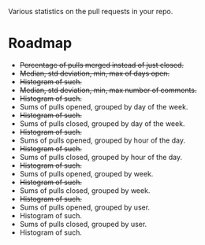 Various statistics on the pull requests in your repo.

# Roadmap

* ~~Percentage of pulls merged instead of just closed.~~
* ~~Median, std deviation, min, max of days open.~~
* ~~Histogram of such.~~
* ~~Median, std deviation, min, max number of comments.~~
* ~~Histogram of such.~~
* Sums of pulls opened, grouped by day of the week.
* ~~Histogram of such.~~
* Sums of pulls closed, grouped by day of the week.
* ~~Histogram of such.~~
* Sums of pulls opened, grouped by hour of the day.
* ~~Histogram of such.~~
* Sums of pulls closed, grouped by hour of the day.
* ~~Histogram of such.~~
* Sums of pulls opened, grouped by week.
* ~~Histogram of such.~~
* Sums of pulls closed, grouped by week.
* ~~Histogram of such.~~
* Sums of pulls opened, grouped by user.
* Histogram of such.
* Sums of pulls closed, grouped by user.
* Histogram of such.

